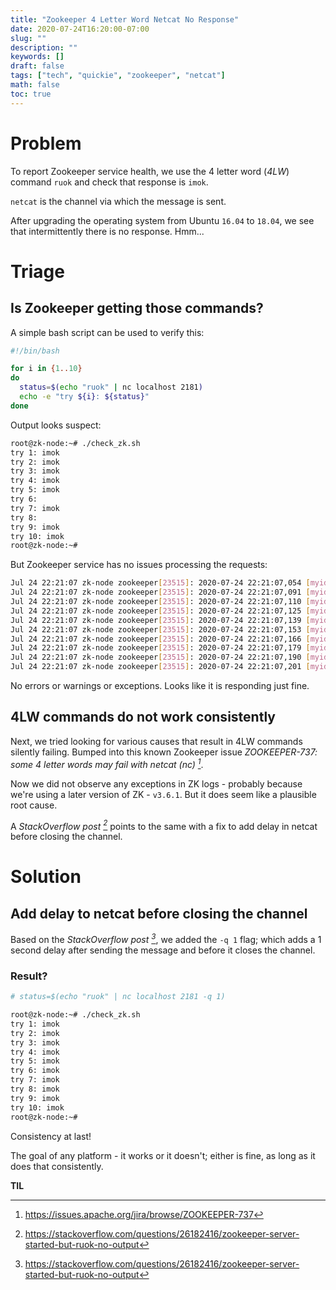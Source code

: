 ```yaml
---
title: "Zookeeper 4 Letter Word Netcat No Response"
date: 2020-07-24T16:20:00-07:00
slug: ""
description: ""
keywords: []
draft: false
tags: ["tech", "quickie", "zookeeper", "netcat"]
math: false
toc: true
---
```


# Problem

To report Zookeeper service health, we use the 4 letter word (_4LW_) command
`ruok` and check that response is `imok`.

`netcat` is the channel via which the message is
sent.

After upgrading the operating system from Ubuntu `16.04` to `18.04`, we see that
intermittently there is no response. Hmm...

# Triage

## Is Zookeeper getting those commands?

A simple bash script can be used to verify this:

```bash
#!/bin/bash

for i in {1..10}
do
  status=$(echo "ruok" | nc localhost 2181)
  echo -e "try ${i}: ${status}"
done
```

Output looks suspect:

```bash
root@zk-node:~# ./check_zk.sh
try 1: imok
try 2: imok
try 3: imok
try 4: imok
try 5: imok
try 6:
try 7: imok
try 8:
try 9: imok
try 10: imok
root@zk-node:~#
```

But Zookeeper service has no issues processing the requests:

```bash
Jul 24 22:21:07 zk-node zookeeper[23515]: 2020-07-24 22:21:07,054 [myid:] - INFO  [NIOWorkerThread-31:NIOServerCnxn@507] - Processing ruok command from /127.0.0.1:49880
Jul 24 22:21:07 zk-node zookeeper[23515]: 2020-07-24 22:21:07,091 [myid:] - INFO  [NIOWorkerThread-22:NIOServerCnxn@507] - Processing ruok command from /127.0.0.1:49882
Jul 24 22:21:07 zk-node zookeeper[23515]: 2020-07-24 22:21:07,110 [myid:] - INFO  [NIOWorkerThread-20:NIOServerCnxn@507] - Processing ruok command from /127.0.0.1:49884
Jul 24 22:21:07 zk-node zookeeper[23515]: 2020-07-24 22:21:07,125 [myid:] - INFO  [NIOWorkerThread-4:NIOServerCnxn@507] - Processing ruok command from /127.0.0.1:49886
Jul 24 22:21:07 zk-node zookeeper[23515]: 2020-07-24 22:21:07,139 [myid:] - INFO  [NIOWorkerThread-3:NIOServerCnxn@507] - Processing ruok command from /127.0.0.1:49888
Jul 24 22:21:07 zk-node zookeeper[23515]: 2020-07-24 22:21:07,153 [myid:] - INFO  [NIOWorkerThread-1:NIOServerCnxn@507] - Processing ruok command from /127.0.0.1:49890
Jul 24 22:21:07 zk-node zookeeper[23515]: 2020-07-24 22:21:07,166 [myid:] - INFO  [NIOWorkerThread-23:NIOServerCnxn@507] - Processing ruok command from /127.0.0.1:49892
Jul 24 22:21:07 zk-node zookeeper[23515]: 2020-07-24 22:21:07,179 [myid:] - INFO  [NIOWorkerThread-11:NIOServerCnxn@507] - Processing ruok command from /127.0.0.1:49894
Jul 24 22:21:07 zk-node zookeeper[23515]: 2020-07-24 22:21:07,190 [myid:] - INFO  [NIOWorkerThread-9:NIOServerCnxn@507] - Processing ruok command from /127.0.0.1:49896
Jul 24 22:21:07 zk-node zookeeper[23515]: 2020-07-24 22:21:07,201 [myid:] - INFO  [NIOWorkerThread-5:NIOServerCnxn@507] - Processing ruok command from /127.0.0.1:49898
```

No errors or warnings or exceptions. Looks like it is responding just fine. 

## 4LW commands do not work consistently

Next, we tried looking for various causes that result in 4LW commands silently
failing.
Bumped into this known Zookeeper issue
<cite>ZOOKEEPER-737: some 4 letter words may fail with netcat (nc) [^1]</cite>.

Now we did not observe any exceptions in ZK logs - probably because we're
using a later version of ZK - `v3.6.1`. But it does seem like a plausible
root cause.

A <cite>StackOverflow post [^2]</cite> points to the same with a fix to add
delay in netcat before closing the channel.

# Solution

## Add delay to netcat before closing the channel

Based on the <cite>StackOverflow post [^2]</cite>, we added the `-q 1` flag;
which adds a 1 second delay after sending the message and before it closes
the channel.

### Result?

```bash
# status=$(echo "ruok" | nc localhost 2181 -q 1)

root@zk-node:~# ./check_zk.sh
try 1: imok
try 2: imok
try 3: imok
try 4: imok
try 5: imok
try 6: imok
try 7: imok
try 8: imok
try 9: imok
try 10: imok
root@zk-node:~#
```

Consistency at last!

The goal of any platform - it works or it doesn't; either is fine, as long as
it does that consistently.

**TIL**

[^1]: https://issues.apache.org/jira/browse/ZOOKEEPER-737
[^2]: https://stackoverflow.com/questions/26182416/zookeeper-server-started-but-ruok-no-output
